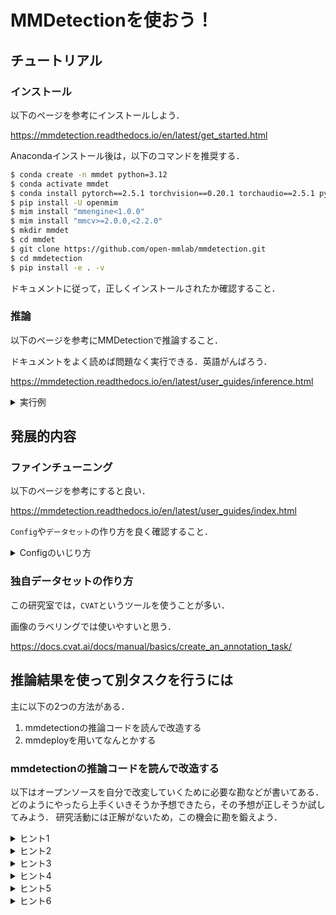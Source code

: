 # MMDetectionを使おう！

## チュートリアル

### インストール

以下のページを参考にインストールしよう．

https://mmdetection.readthedocs.io/en/latest/get_started.html

Anacondaインストール後は，以下のコマンドを推奨する．
```bash
$ conda create -n mmdet python=3.12
$ conda activate mmdet
$ conda install pytorch==2.5.1 torchvision==0.20.1 torchaudio==2.5.1 pytorch-cuda=12.4 -c pytorch -c nvidia
$ pip install -U openmim
$ mim install "mmengine<1.0.0"
$ mim install "mmcv>=2.0.0,<2.2.0"
$ mkdir mmdet
$ cd mmdet
$ git clone https://github.com/open-mmlab/mmdetection.git
$ cd mmdetection
$ pip install -e . -v
```

ドキュメントに従って，正しくインストールされたか確認すること．

### 推論

以下のページを参考にMMDetectionで推論すること．

ドキュメントをよく読めば問題なく実行できる．英語がんばろう．

https://mmdetection.readthedocs.io/en/latest/user_guides/inference.html

<details><summary>実行例</summary>
  
```bash
$ mkdir checkpoints
$ cd checkpoints
$ curl -LO https://download.openmmlab.com/mmdetection/v3.0/rtmdet/rtmdet_l_8xb32-300e_coco/rtmdet_l_8xb32-300e_coco_20220719_112030-5a0be7c4.pth
$ cd ..
$ python demo/image_demo.py demo/demo.jpg configs/rtmdet/rtmdet_l_8xb32-300e_coco.py --weights checkpoints/rtmdet_l_8xb32-300e_coco_20220719_112030-5a0be7c4.pth --device cpu
```
</details>

## 発展的内容

### ファインチューニング

以下のページを参考にすると良い．

https://mmdetection.readthedocs.io/en/latest/user_guides/index.html

```Config```や```データセット```の作り方を良く確認すること．

<details><summary>Configのいじり方</summary>

基本的には，既存のConfigファイルを拡張することで学習の設定を行う．
まず，独自Configであることを示すために，別ディレクトリを作ってしまう．
```bash
$ mkdir myconfigs
$ cd myconfigs
```

次に，自分の使いたいモデルのConfigファイルを拡張していく．
今回はmask-rcnnの拡張を例にして行う．
```python
# 拡張元
_base_ = ["../configs/mask_rcnn/mask-rcnn_r50_fpn_2x_coco.py"]

# 学習エポックの設定などができる
train_cfg = dict(
    type='EpochBasedTrainLoop',
    max_epochs=12,
    val_interval=1)
val_cfg = dict(type='ValLoop')
test_cfg = dict(type='TestLoop')

# オプティマイザの設定ができる
optim_wrapper = dict(
    type='OptimWrapper',
    optimizer=dict(
        type='SGD',
        lr=0.02,
        momentum=0.9,
        weight_decay=0.0001),
    clip_grad=None,
    )

# 画像のデータ拡張について設定できる
train_pipeline = [
    dict(type='LoadImageFromFile'),
    dict(type='LoadAnnotations', with_bbox=True, with_mask=True),
    dict(
        type='RandomResize', scale=[(1333, 640), (1333, 800)],
        keep_ratio=True),
    dict(type='RandomFlip', prob=0.5),
    dict(type='PackDetInputs')
]
test_pipeline = [
    dict(type='LoadImageFromFile'),
    dict(type='Resize', scale=(1333, 800), keep_ratio=True),
    dict(
        type='PackDetInputs',
        meta_keys=('img_id', 'img_path', 'ori_shape', 'img_shape',
                   'scale_factor'))
]
train_dataloader = dict(dataset=dict(pipeline=train_pipeline))
val_dataloader = dict(dataset=dict(pipeline=test_pipeline))
test_dataloader = dict(dataset=dict(pipeline=test_pipeline))
```

色々試して一番良い結果となる方法を探すこと．
</details>

### 独自データセットの作り方

この研究室では，```CVAT```というツールを使うことが多い．

画像のラベリングでは使いやすいと思う．

https://docs.cvat.ai/docs/manual/basics/create_an_annotation_task/

## 推論結果を使って別タスクを行うには

主に以下の2つの方法がある．
1. mmdetectionの推論コードを読んで改造する
2. mmdeployを用いてなんとかする

### mmdetectionの推論コードを読んで改造する

以下はオープンソースを自分で改変していくために必要な勘などが書いてある．
どのようにやったら上手くいきそうか予想できたら，その予想が正しそうか試してみよう．
研究活動には正解がないため，この機会に勘を鍛えよう．

<details><summary>ヒント1</summary>
  
良く読まなければならないのは，```demo/image_demo.py```や```demo/video_demo.py```のコードである．
これらのコードに注目する理由は，推論時のデモコードとして利用されているため，このコード内にヒントがあるはずだ，と考えることができるため．
</details>

<details><summary>ヒント2</summary>

コード62行目に```inference_detector```関数がある．
これが，```frame```を```model```に入力し，```result```の出力が得られていることが分かる．
関数名や引数から，この関数の戻り値について調べれば良さそうだと分かる．
</details>

<details><summary>ヒント3</summary>

```inference_detector```関数の定義を確認する．
https://github.com/open-mmlab/mmdetection/blob/main/mmdet/apis/inference.py#L122

```Returns```に```DetDataSample```クラスがあるため，これを見に行けば良さそうである．
</details>


<details><summary>ヒント4</summary>

```DetDataSample```クラスの定義を確認する．
https://github.com/open-mmlab/mmdetection/blob/main/mmdet/structures/det_data_sample.py

クラスの宣言直後にメンバ変数の説明がされている．
これを読んで，どの変数が何を保存しているのか確かめよう．
</details>

<details><summary>ヒント5</summary>

例えば，マスク画像を作りたいという場合，もう一度```demo/image_demo.py```や```demo/video_demo.py```のコードを振り返る必要がある．
ヒント4で得た情報から，推論結果が保存された変数からどのようにマスクを作るのか，見ていく必要がある．
この流れから，コード63行目の```visualizer.add_sample```にヒントがありそうだと分かる．
なぜなら，frameとresultを同時に引数としているため，元画像と推論結果から何かを行っていそうだと判断できるため．
</details>

<details><summary>ヒント6</summary>

githubでは関数をクリックすると，関数の定義の候補がでてくる．
関数をクリックしてみよう．
例えば，ヒント5の実装例は以下のクラスなどがある．
https://github.com/open-mmlab/mmdetection/blob/main/mmdet/visualization/local_visualizer.py#L393

この中でヒントになりそうな変数名がある．
それは```pred```という名前がついているものである．
なぜなら，```pred```は```prediction```，つまり予測という意味の英単語であり，推論とほぼ同じ意味だからだ．
ちなみに，```gt```は```Ground Truth```であり，正解という意味で使われる英単語である．
この関数を追って，どのように改造したらよいのか検討すると良い．
この```add_sample```内のコードを改造するために，生成系AIを使うのは一手である．
生成系AIを上手に使おう．
</details>
